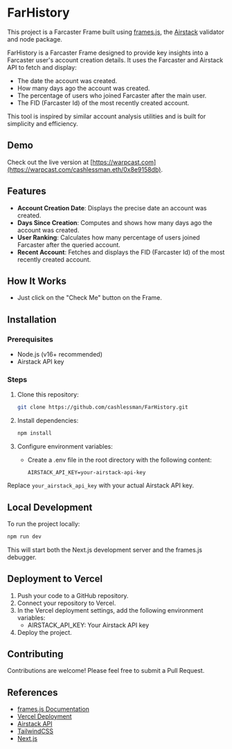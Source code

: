 # FarHistory

This project is a Farcaster Frame built using [frames.js](https://framesjs.org/), the [Airstack](https://airstack.xyz/) validator and node package.

FarHistory is a Farcaster Frame designed to provide key insights into a Farcaster user's account creation details. It uses the Farcaster and Airstack API to fetch and display:
- The date the account was created.
- How many days ago the account was created.
- The percentage of users who joined Farcaster after the main user.
- The FID (Farcaster Id) of the most recently created account.

This tool is inspired by similar account analysis utilities and is built for simplicity and efficiency.

## Demo
Check out the live version at [https://warpcast.com](https://warpcast.com/cashlessman.eth/0x8e9158db).

## Features
- **Account Creation Date**: Displays the precise date an account was created.
- **Days Since Creation**: Computes and shows how many days ago the account was created.
- **User Ranking**: Calculates how many percentage of users joined Farcaster after the queried account.
- **Recent Account**: Fetches and displays the FID (Farcaster Id) of the most recently created account.

## How It Works
- Just click on the "Check Me" button on the Frame.

## Installation

### Prerequisites
- Node.js (v16+ recommended)
- Airstack API key

### Steps
1. Clone this repository:
    ```bash
    git clone https://github.com/cashlessman/FarHistory.git
    ```

2. Install dependencies:
    ```bash
    npm install
    ```

3. Configure environment variables:
    - Create a .env file in the root directory with the following content:
      ```env
      AIRSTACK_API_KEY=your-airstack-api-key
      ```
Replace `your_airstack_api_key` with your actual Airstack API key.

## Local Development
To run the project locally:
```bash
npm run dev
```
This will start both the Next.js development server and the frames.js debugger.
## Deployment to Vercel
1.	Push your code to a GitHub repository.
2.	Connect your repository to Vercel.
3.	In the Vercel deployment settings, add the following environment variables:
    - AIRSTACK_API_KEY: Your Airstack API key
4.  Deploy the project.
## Contributing
Contributions are welcome! Please feel free to submit a Pull Request.
## References
-  [frames.js Documentation](https://framesjs.org/)
-  [Vercel Deployment](https://vercel.com/docs/deployments/overview)
-  [Airstack API](https://docs.airstack.xyz/airstack-docs-and-faqs)
-  [TailwindCSS](https://tailwindcss.com/)
-  [Next.js](https://nextjs.org/)

